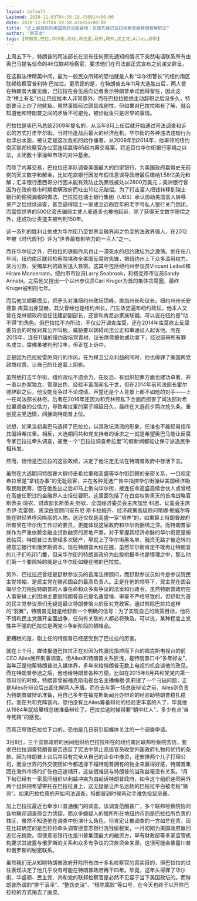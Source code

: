 ```yaml
---
layout: default
Lastmod: 2020-11-03T04:59:18.436914+00:00
date: 2020-11-03T04:59:18.436855+00:00
title: "史上最腐败的美国政府岂能容他：反腐先锋巴拉拉检察官被特朗普解职记"
author: "游天龙"
tags: [特朗普,巴拉,华尔街,政坛,希拉里,政府,联邦,民主党,Ailes,舒默]
---
```


上周五下午，特朗普的司法部长在没有任何预先通知的情况下突然电话联系所有由奥巴马提名任命的46位联邦检察官，要求他们在司法部正式宣布之前递交辞呈。

在这群法律精英中间，最为一般民众所知的恐怕就是人称“华尔街警长”的纽约南区联邦检察官普利特·巴拉拉。更吊诡的是，在特朗普去年11月大选胜出后，两人曾在特朗普大厦见面，巴拉拉在会见后向记者表示特朗普承诺他将留任，因此这次“榜上有名”也让巴拉拉本人非常意外。而在巴拉拉拒绝主动辞职之后没多久，特朗普马上炒了他鱿鱼。虽然事情经过颇具戏剧性，但如果对巴拉拉略有了解，就会知道他和特朗普之间的矛盾不可避免，被炒鱿鱼只是迟早的事情。

  
巴拉拉是奥巴马总统2009年提名的，从当年8月上任后就开始通过司法调查和诉讼的方式打击华尔街。当时恰逢战后最大的经济危机，华尔街的各种违法违规行为也浮出水面，被认定是这次危机的始作俑者。从2009年到2014年，他率领的纽约南区联邦检察官办公室连续赢得85起内幕交易案，将近百位华尔街银行家绳之以法，关闭数十家操纵市场的对冲基金。

而除了内幕交易，巴拉拉还率队调查美国最大的四家银行，为美国政府赢得史无前例的天文数字和解金。比如花旗银行因发布假信息误导政府最后缴纳1.58亿美元和解；汇丰银行墨西哥分行因未能有效防止洗黑钱被处以2800万美元；美洲银行曾因为在政府救市时期欺瞒政府而吐出10亿元赔偿。为了打击富人把钱转移到瑞士银行的偷税漏税的做法，巴拉拉在瑞士银行集团（UBS）承认协助美国富人转移资产之后继续追查，甚至逼得瑞士一家成立近四百年的老字号私人银行关门倒闭。而震惊世界的500亿旁氏骗局主使人麦道夫也被他起诉，除了获得天文数字赔偿之外，还成功让麦道夫被判刑150年。

这一系列的胜利让他成为华尔街乃至世界金融界闻之色变的法政界强人，在2012年被《时代周刊》评为“世界最有影响力的一百人”之一。

  
而在华尔街之外，巴拉拉的铁腕作风也让一潭死水的纽约政坛为之激荡。他在任八年间，纽约南区联邦检察院堪称全美国反腐败先锋，把纽约州上下众多滥用权力、贪污公款、受贿牟利的政客送入铁窗。这其中包括纽约州参议员Vincent Leibell和Hiram Monserrate，纽约市市议员Larry Seabrook，和杨克市市议员Sandy Annabi。之后他又挖出一个以州参议员Carl Kruger为首的集体贪腐圈，最终Kruger被判刑七年。

而后他又顺藤摸瓜，把矛头对准纽约州政坛顶峰，直指州长和议长。纽约州州长安德鲁·库莫出身显赫，其父曾经也是纽约州长，门生故吏遍布纽约政坛，他本人又曾在克林顿政府担任住建部副部长，还曾和肯尼迪家族联姻，可以说在纽约是“动不得”的角色。但巴拉拉不为所动，不仅公开调查库莫，还在2014年库莫终止反腐委员会的时候对其公开叫板，威胁要以妨碍司法公正和串通证人起诉他。而在2015年，连任11届的纽约政坛常青树、议长席佛被他成功拿下，经过庭审所有罪名成立。席佛虽被判刑12年，但正在上诉中。

  
正是因为巴拉拉雷厉风行的作风，在为捍卫公众利益的同时，他也得罪了美国两党政商权贵，让自己的仕途蒙上阴影。

虽然他打击华尔街、纽约政坛不遗余力，在反恐、有组织犯罪方面也建功卓著，并一直以办案独立、管理出色、经验丰富而闻名于世，但在2014年前司法部长霍尔德辞职之后，他没能竞争过不论成绩、声望还是个人背景上都不如他的对手——上一任司法部长林奇。后者在2016年还因为和克林顿私下会面而损害了司法部对希拉里调查的公信力，导致希拉里的案子绵延日久，最终在大选前夕两次抢头条，重创民主党选情，间接助特朗普上位。

试想，如果当初奥巴马选择了巴拉拉，以其政坛清流的形象，任谁也不能轻易指斥其偏袒希拉里。相反，大选期间共和党支持者的诉求之一就是希望奥巴马能让反腐专家巴拉拉牵头调查，甚至一个“巴拉拉调查希拉里”的假新闻都能让保守派选民争相转发。

  
然而，恰恰是巴拉拉的这些政绩，决定了他注定无法在特朗普政府中存活下去。

  
虽然在大选期间特朗普大肆抨击希拉里和高盛等华尔街巨鳄的亲密关系，一口咬定希拉里是“拿钱办事”的无耻政客，并在各种竞选广告中指控华尔街操纵美国经济吸取民脂民膏，但在他胜出之后却马上倒向华尔街，接连任命高盛高级合伙人或曾经在高盛任职过的金融界人士担任要职。这里面包括了在白宫权势熏天的首席战略官斯蒂夫·班农、财政部长斯蒂夫·努钦、全国经济委员会主席加里·科恩、证监会主席杰伊·克雷顿、资深白宫顾问安东尼·斯卡拉姆齐、经济政策高级顾问蒂娜·鲍威尔等能在财经界呼风唤雨的人物。这还仅仅是高盛一家“培养”的，如果算上特朗普政府所有曾在华尔街工作过的要员，更能体现这届政府和华尔街捆绑之深。而特朗普家族作为严重依赖金融业贷款融资的房地产商，对于掌握其经济命脉的华尔街更是俯首帖耳。特朗普过去曾经多次破产，早就上了华尔街黑名单，融资无路才被迫转向德意志银行和俄罗斯资本。现在特朗普大权在握，虽然华尔街肯定不敢再让特朗普的儿子们吃闭门羹，但亲华尔街的特朗普政府为此投桃报李也是情理之中，那么他们第一个要除掉的就是让华尔街如鲠在喉的巴拉拉。

  
另外，巴拉拉还曾经是舒默参议员的首席法律顾问，而舒默参议员如今是参议院民主党领袖，是民主党在联邦国会的最高负责人。正是在他的领导下，民主党在国会竭尽全力阻扰特朗普的人事任命和众多有争议的法案和行政令。虽然特朗普政府在人事安排上的困境主要是特朗普自己提名速度慢、审查不严格导致的，但舒默为首的民主党参议员们无疑是最让特朗普恼火的反对党政客。通过剪除巴拉拉这样的“羽翼”，特朗普无疑是给舒默一个明确的信号：为了实现自己的政策目标，他将不惜和民主党展开全面战争，任何有关联的人都必将殃及。可以说，某种程度上党性并不强的巴拉拉是两党斗争新阶段的牺牲品。

  
更糟糕的是，刚上任的特朗普已经感受到了巴拉拉的厉害。

就在上个月，媒体报道巴拉拉正在对因为性骚扰指控而下台的福克斯电视台的前CEO Ailes展开刑事调查。但Ailes和特朗普关系匪浅，是特朗普口中“多年好友”，当年正是他帮特朗普进入媒体界，多年来给特朗普无数上电视的机会谈他的政见。而在特朗普参选之后，他也给特朗普各种方便。比如在2015年8月共和党党内第一场辩论的时候，特朗普曾被福克斯电视台名主播梅根·凯莉提了一个刁钻问题，正是Ailes在辩论后出面化解两人矛盾。而在去年第一场总统辩论之前，Ailes则负责为特朗普做辩论准备，用自己多年在福克斯新闻台办辩论的经验助特朗普稳扎稳打。而在共和党阵营内，恐怕没有比Ailes筹备辩论的经验更丰富的人了，毕竟他从1984年就给里根总统准备辩论了。巴拉拉这时候得罪“朝中红人”，多少有点“自寻死路”的感觉。

  
而真正导致巴拉拉下台的，恐怕是几日前引起媒体关注的一个调查申请。

3月8日，三个监督政府的民间组织给巴拉拉所在的纽约南区联邦检察院去信，要求巴拉拉调查特朗普是否违反了宪法中禁止高级官员收受外国政府礼物和优待的条款。因为特朗普上台后并没有完全从自己的企业中撤资，还安排两个儿子打理公司，而全世界的外交使团如今都选择下榻特朗普拥有的物业来赢得好感，特朗普集团在海外市场的扩张也迅速铺开，这些很难说与特朗普的当政丝毫没有关系。1月下旬已经有一家民间组织以利益冲突为由起诉特朗普政府，如今这个组织连同另外两个组织把希望寄托在巴拉拉身上，这无疑是让声名远扬的巴拉拉平白被老板“猜忌”。如果巴拉拉真的开始司法调查，特朗普到时候再动手难免投鼠忌器。

  
加上巴拉拉最近也牵涉川普通俄门的调查。该调查范围甚广，多个联邦检察院协同各地联邦调查局合力侦探，而众多嫌疑人的居所所在地纽约市则是巴拉拉所负责的辖区，虽然不知道他在调查中扮演什么角色，但肯定让被调查的一方如芒在背。现在比较确定的是巴拉拉牵头调查德意志银行洗钱偷税案，一月初刚为美国政府赢回近亿元税款。但德意志银行也是川普集团最大的融资方，早有财政部等多家监管机构要求其披露与俄罗斯的关系和众多有争议的贷款资金来源，这很可能会暴露川普和俄罗斯的秘密联系。

  
虽然我们无从知晓特朗普政府开除所有四十多名检察官的真实目的，但巴拉拉的过往表现决定了他几乎没有可能在特朗普政府再干四年。毕竟，这年头得罪了华尔街、华盛顿、民主党、共和党的联邦检察官是必然不见容于当下美国政坛的。而特朗普所谓的“排干沼泽”、“整饬吏治”、“根除腐败”等口号，在今天也终于以开除巴拉拉的方式揭去了画皮。

